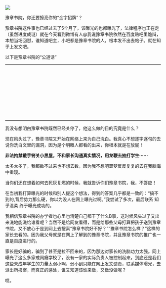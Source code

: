 <p><img src="https://www.iaders.com/wp-content/uploads/2019/11/33f3e-006NiMVzly1fqbdj8vl4mj30p00e2dzd.jpg"></p>
<div class="preface">豫章书院，你还要擦亮你的“金字招牌”？</div>
<p><span id="more-8631"></span></p>
<div class="WB_editor_iframe">
<p>​​​豫章书院这件事也已经过去了5个月了，该曝光的也都曝光了，法律程序也正在走（虽然进度成谜）就在今天看到微博有人@我说豫章书院依然在百度贴吧里诡辩，本想当场回怼，谁知道吧主，小吧都是豫章书院的人，根本发不出去帖子。就在知乎上发文吧。</p>
<p>以下是豫章书院的“公道话”</p>
<hr>
<p>​</p>
<p class="picbox"><img src="https://www.iaders.com/wp-content/uploads/2019/11/20191104185159-50caa.jpeg" alt="" data-origin-src="https://pic3.zhimg.com/v2-561a5902cb5f1a193f90538189121b17_b.jpg"></p>
<p>​</p>
<p class="picbox"><img src="https://www.iaders.com/wp-content/uploads/2019/11/20191104185204-8a4ad.jpeg" alt="" data-origin-src="https://pic2.zhimg.com/v2-9a4f2abde0bc1314e589218e0046be53_b.jpg"></p>
<p>​</p>
<p class="picbox"><img src="https://www.iaders.com/wp-content/uploads/2019/11/20191104185205-22b74.jpeg" alt="" data-origin-src="https://pic4.zhimg.com/v2-46535abbbe0aba94caf1320fb54b6031_b.jpg"></p>
<p>​</p>
<hr>
<p>我没有想明白豫章书院既然已经关停了，他这么做的目的究竟是什么？</p>
<p>现在风头过了，豫章书院又开始在网络上来为自己洗白。我真心不想逐字逐句的去说你洗白文里的漏洞，因为是个明眼人都看的出来，你根本就是在放屁！</p>
<p><b>非法拘禁戴手铐关小黑屋，不和家长沟通真实情况，用龙鞭去抽打学生······</b></p>
<p>太多太多了，我都数不过来也不想去数，因为我不想吧噩梦反反复复的去在我脑海中重现。</p>
<p>当你们还在想着如何去死灰复燃的时候，我就告诉你们豫章书院，我，不答应！</p>
<p>在当初我打算曝光的时候和别人提这个想法，得到的答案几乎都是一致的：“搞不到的,背后势力那么硬，你以为没人在网上曝光过啊。”我尝试了多次，最后联系 知乎温柔 终于曝光成功的。</p>
<p>我相信豫章书院的办学者也心里也清楚自己都干了什么B事，这时候风头过了又出来洗地能洗给谁看呢？当然不是给网友看得，而是给那些父母打算把孩子送到豫章书院，又不放心于是到网上去搜索“豫章书院好不好？”“豫章书院怎么样？”这样的家长去看的。因为我父母就是在网上了解到的豫章书院，并且豫章书院的推广也一直是百度进行的。</p>
<p>家长是好骗的，骗到了甚至是拉不回来的，因为那边对家长的洗脑功力太强。网上曝光了这么多家戒网瘾学校了，没有一家的实际负责人被控制起来，到底还是我们这些未成年学生的力量太弱小啊，弱小到只能在网上发文谴责，联系媒体曝光，去派出所报案，而真正的惩处，谁又知道该谁来做，又做没做呢？</p>
<p>哎。​​​​</p>